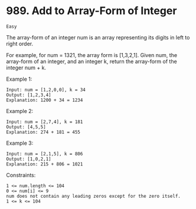 # 989. Add to Array-Form of Integer

`Easy`

The array-form of an integer num is an array representing its digits in left to right order.

For example, for num = 1321, the array form is [1,3,2,1].
Given num, the array-form of an integer, and an integer k, return the array-form of the integer num + k.

Example 1:

```note
Input: num = [1,2,0,0], k = 34
Output: [1,2,3,4]
Explanation: 1200 + 34 = 1234
```

Example 2:

```note
Input: num = [2,7,4], k = 181
Output: [4,5,5]
Explanation: 274 + 181 = 455
```

Example 3:

```note
Input: num = [2,1,5], k = 806
Output: [1,0,2,1]
Explanation: 215 + 806 = 1021
```

Constraints:

```note
1 <= num.length <= 104
0 <= num[i] <= 9
num does not contain any leading zeros except for the zero itself.
1 <= k <= 104
```
